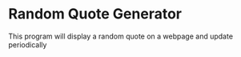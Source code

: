 # Random Quote Generator
 This program will display a random quote on a webpage and update periodically
